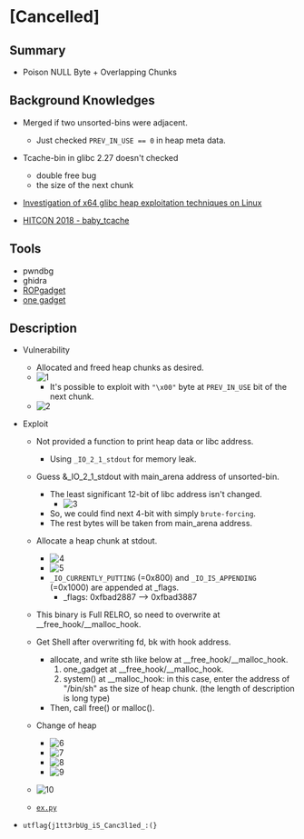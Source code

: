 # [Cancelled]

## Summary

* Poison NULL Byte + Overlapping Chunks


## Background Knowledges

* Merged if two unsorted-bins were adjacent.
    * Just checked `PREV_IN_USE == 0` in heap meta data.

* Tcache-bin in glibc 2.27 doesn't checked
    * double free bug
    * the size of the next chunk

* [Investigation of x64 glibc heap exploitation techniques on Linux](https://www.duo.uio.no/bitstream/handle/10852/69062/7/mymaster.pdf)

* [HITCON 2018 - baby_tcache](https://vigneshsrao.github.io/babytcache/)


## Tools

* pwndbg
* ghidra
* [ROPgadget](https://github.com/JonathanSalwan/ROPgadget)
* [one gadget](https://github.com/david942j/one_gadget)


## Description

* Vulnerability
    * Allocated and freed heap chunks as desired.
    * ![1](./img/1.png?raw=true)
        * It's possible to exploit with `"\x00"` byte at `PREV_IN_USE` bit of the next chunk.
    * ![2](./img/2.png?raw=true)

* Exploit
    * Not provided a function to print heap data or libc address.
        * Using `_IO_2_1_stdout` for memory leak.
    * Guess &_IO_2_1_stdout with main_arena address of unsorted-bin.
        * The least significant 12-bit of libc address isn't changed.
            * ![3](./img/3.png?raw=true)
        * So, we could find next 4-bit with simply `brute-forcing`.
        * The rest bytes will be taken from main_arena address.
    * Allocate a heap chunk at stdout.
        * ![4](./img/4.png?raw=true)
        * ![5](./img/5.png?raw=true)
        * `_IO_CURRENTLY_PUTTING` (=0x800) and `_IO_IS_APPENDING` (=0x1000) are appended at _flags.
            * _flags: 0xfbad2887 --> 0xfbad3887
    * This binary is Full RELRO, so need to overwrite at __free_hook/__malloc_hook.
    * Get Shell after overwriting fd, bk with hook address.
        * allocate, and write sth like below at __free_hook/__malloc_hook.
            1. one_gadget at __free_hook/__malloc_hook.
            2. system() at __malloc_hook: in this case, enter the address of "/bin/sh" as the size of heap chunk. (the length of description is long type)
        * Then, call free() or malloc().

    * Change of heap
        * ![6](./img/6.png?raw=true)
        * ![7](./img/7.png?raw=true)
        * ![8](./img/8.png?raw=true)
        * ![9](./img/9.png?raw=true)
    
    * ![10](./img/10.png?raw=true)
    * [`ex.py`](./ex.py)

* `utflag{j1tt3rbUg_iS_Canc3l1ed_:(}`